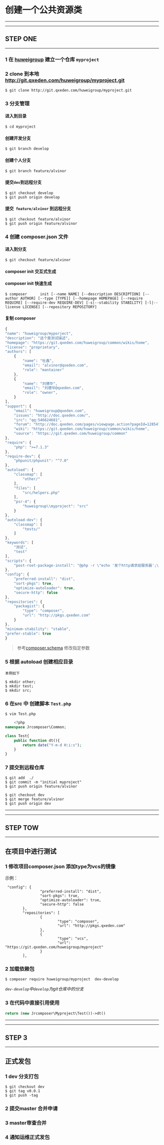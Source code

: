 # 创建一个公共资源类


----
----

## STEP ONE

---

### 1  在 [huweigroup](https://git.qxeden.com/huweigroup) 建立一个仓库 `myproject`

### 2  clone 到本地 http://git.qxeden.com/huweigroup/myproject.git
    
```shell
$ git clone http://git.qxeden.com/huweigroup/myproject.git
```

### 3  分支管理

#### 进入到目录 

```shell
$ cd myproject
```
   
  ####  创建开发分支

```shell
$ git branch develop
```
   
  #### 创建个人分支
   
```shell
$ git branch feature/alvinor
```
   
  #### 提交`dev`到远程分支
   
```shell
$ git checkout develop 
$ git push origin develop
```
   
#### 提交` feature/alvinor` 到远程分支

```shell
$ git checkout feature/alvinor
$ git push origin feature/alvinor
```
   

### 4  创建 composer.json 文件

  #### 进入到分支 
   
```shell
$ git checkout feature/alvinor
```

   
  ####  composer init 交互式生成
   
  ####  composer init  快速生成
      
```shell
$ composer      init [--name NAME] [--description DESCRIPTION] [--author AUTHOR] [--type [TYPE]] [--homepage HOMEPAGE] [--require REQUIRE] [--require-dev REQUIRE-DEV] [-s|--stability STABILITY] [-l|--license LICENSE] [--repository REPOSITORY]
```
      
   ####  复制 composer
   
```javascript
{
"name": "huweigroup/myporject",
"description": "这个是测试描述",
"homepage": "https://git.qxeden.com/huweigroup/common/wikis/home",
"license": "proprietary",
"authors": [
	{
		"name": "杜鑫",
		"email": "alvinor@qxeden.com",
		"role": "mantainer"
	},
	{
		"name": "刘德华",
		"email": "刘德华@qxeden.com",
		"role": "owner",
	}
],
"support": {
	"email": "huweigroup@qxeden.com",
	"issues": "http://doc.qxeden.com/",
	"irc": "qq:546624681",
	"forum": "http://doc.qxeden.com/pages/viewpage.action?pageId=12854712",
	"wiki": "https://git.qxeden.com/huweigroup/common/wikis/home",
	"source": "https://git.qxeden.com/huweigroup/common"
},
"require": {
	"php": ">=7.1.3"
},
"require-dev": {
	"phpunit/phpunit": "^7.0"
},
"autoload": {
	"classmap": [
		"other/"
	],
	"files": [
		"src/helpers.php"
	],
	"psr-4": {
		"huweigroup\\myproject": "src"
	}
},
"autoload-dev": {
	"classmap": [
		"tests/"
	]
},
"keywords": [
	"测试",
	"test"
],
"scripts": {
	"post-root-package-install": "@php -r \"echo '发个http请求给服务器';\""
},
"config": {
	"preferred-install": "dist",
	"sort-pkgs": true,
	"optimize-autoloader": true,
	"secure-http": false
},
"repositories": {
	"packagist": {
		"type": "composer",
		"url": "http://pkgs.qxeden.com"
	}
},
"minimum-stability": "stable",
"prefer-stable": true
}

```
   
   > 参考[composer.schema](composer.schema.md) 修改指定参数
   
 ### 5 根据 autoload 创建相应目录
    
    本例如下
    
```shell
$ mkdir other;
$ mkdir test;
$ mkdir src;

```

### 6 在src 中 创建脚本 `Test.php`

    $ vim Test.php
```php
    <?php 
namespace Jrcomposer\Common;

class Test{
    public function dt(){
        return date("Y-m-d H:i:s");
    }
}
```

### 7  提交到远程仓库

```shell
$ git add  ./
$ git commit -m "initial myproject"
$ git push origin feature/alvinor

$ git checkout dev
$ git merge feature/alvinor
$ git push origin dev
```

----

-----

## STEP TOW

-----
   
## 在项目中进行测试

### 1 修改项目composer.json 添加type为vcs的镜像

示例：

```shell
 "config": {
                "preferred-install": "dist",
                "sort-pkgs": true,
                "optimize-autoloader": true,
                "secure-http": false
        },
        "repositories": [
                {
                        "type": "composer",
                        "url": "http://pkgs.qxeden.com"
                },
                {
                        "type": "vcs",
                        "url": "https://git.qxeden.com/huweigroup/myproject"
                }
        ],
```        

### 2 加载依赖包


```shell
$ composer require huweigroup/myproject  dev-develop
```
_`dev-develop`中`develop`为git仓库中的分支_

### 3 在代码中直接引用使用

```php
return (new Jrcomposer\Myproject\Test())->dt()
```
------

-----

## STEP 3

-----

## 正式发包

### 1 dev 分支打包

```shell
$ git checkout dev
$ git tag v0.0.1
$ git push -tag
```

### 2  提交master 合并申请

### 3 master审查合并

### 4 通知运维正式发包

   
   
     
